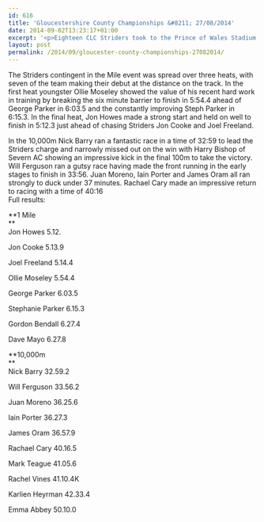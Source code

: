 ```yaml
---
id: 616
title: 'Gloucestershire County Championships &#8211; 27/08/2014'
date: 2014-09-02T13:23:17+01:00
excerpt: '<p>Eighteen CLC Striders took to the Prince of Wales Stadium track to compete in the Mile and 10,000m events in Part 3 of the Gloucestershire County Championships.</p>'
layout: post
permalink: /2014/09/gloucester-county-championships-27082014/
---
```

The Striders contingent in the Mile event was spread over three heats, with seven of the team making their debut at the distance on the track. In the first heat youngster Ollie Moseley showed the value of his recent hard work in training by breaking the six minute barrier to finish in 5:54.4 ahead of George Parker in 6:03.5 and the constantly improving Steph Parker in 6:15.3. In the final heat, Jon Howes made a strong start and held on well to finish in 5:12.3 just ahead of chasing Striders Jon Cooke and Joel Freeland.

In the 10,000m Nick Barry ran a fantastic race in a time of 32:59 to lead the Striders charge and narrowly missed out on the win with Harry Bishop of Severn AC showing an impressive kick in the final 100m to take the victory. Will Ferguson ran a gutsy race having made the front running in the early stages to finish in 33:56. Juan Moreno, Iain Porter and James Oram all ran strongly to duck under 37 minutes. Rachael Cary made an impressive return to racing with a time of 40:16  
Full results:

**1 Mile  
**  
Jon Howes 5.12.

Jon Cooke 5.13.9

Joel Freeland 5.14.4

Ollie Moseley 5.54.4

George Parker 6.03.5

Stephanie Parker 6.15.3

Gordon Bendall 6.27.4

Dave Mayo 6.27.8

**10,000m  
**  
Nick Barry 32.59.2

Will Ferguson 33.56.2

Juan Moreno 36.25.6

Iain Porter 36.27.3

James Oram 36.57.9

Rachael Cary 40.16.5

Mark Teague 41.05.6

Rachel Vines 41.10.4K

Karlien Heyrman 42.33.4

Emma Abbey 50.10.0</p>